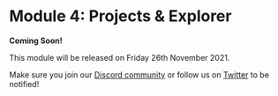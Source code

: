 # Module 4: Projects & Explorer

**Coming Soon!**

This module will be released on Friday 26th November 2021.

Make sure you join our [Discord community](https://discord.com/invite/subquery) or follow us on [Twitter](https://twitter.com/SubQueryNetwork) to be notified!
